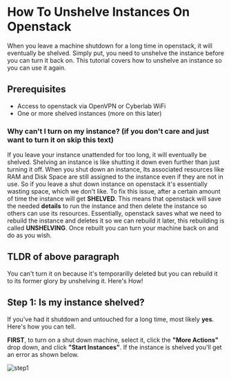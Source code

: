 # How To Unshelve Instances On Openstack #

When you leave a machine shutdown for a long time in openstack, it will eventually be shelved. 
Simply put, you need to unshelve the instance before you can turn it back on. This tutorial covers how to unshelve an instance so you can use it again.

## Prerequisites ##

* Access to openstack via OpenVPN or Cyberlab WiFi
* One or more shelved instances (more on this later)

### Why can't I turn on my instance? (if you don't care and just want to turn it on skip this text) ###

If you leave your instance unattended for too long, it will eventually be shelved. Shelving an instance is like shutting it down even further than just turning it off. When you shut down an instance, Its associated resources like RAM and Disk Space are still assigned to the instance even if they are not in use. So if you leave a shut down instance on openstack it's essentially wasting space, which we don't like. To fix this issue, after a certain amount of time the instance will get **SHELVED**. This means that openstack will save the needed **details** to run the instance and then delete the instance so others can use its resources. Essentially, openstack saves what we need to rebuild the instance and deletes it so we can rebuild it later, this rebuilding is called **UNSHELVING**. Once rebuilt you can turn your machine back on and do as you wish.

## TLDR of above paragraph ##

You can't turn it on because it's temporarilly deleted but you can rebuild it to its former glory by unshelving it. Here's How!

## Step 1: Is my instance shelved? ##

If you've had it shutdown and untouched for a long time, most likely **yes**. Here's how you can tell.

**FIRST**, to turn on a shut down machine, select it, click the **"More Actions"** drop down, and click **"Start Instances"**.
If the instance is shelved you'll get an error as shown below.

![step1](\img\Unshelving\unshelving-step1.png "step1")
